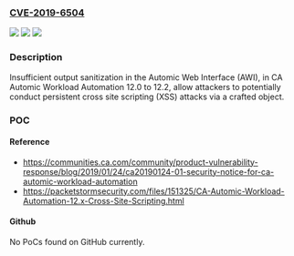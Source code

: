### [CVE-2019-6504](https://cve.mitre.org/cgi-bin/cvename.cgi?name=CVE-2019-6504)
![](https://img.shields.io/static/v1?label=Product&message=CA%20Automic%20Workload%20Automation&color=blue)
![](https://img.shields.io/static/v1?label=Version&message=n%2Fa&color=blue)
![](https://img.shields.io/static/v1?label=Vulnerability&message=Persistent%20Cross%20Site%20Scripting&color=brighgreen)

### Description

Insufficient output sanitization in the Automic Web Interface (AWI), in CA Automic Workload Automation 12.0 to 12.2, allow attackers to potentially conduct persistent cross site scripting (XSS) attacks via a crafted object.

### POC

#### Reference
- https://communities.ca.com/community/product-vulnerability-response/blog/2019/01/24/ca20190124-01-security-notice-for-ca-automic-workload-automation
- https://packetstormsecurity.com/files/151325/CA-Automic-Workload-Automation-12.x-Cross-Site-Scripting.html

#### Github
No PoCs found on GitHub currently.

